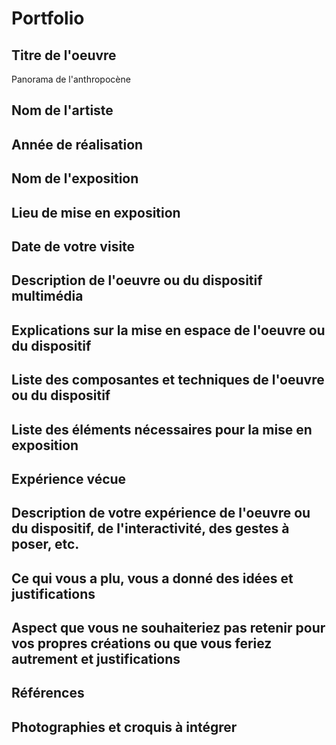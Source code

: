 # Portfolio
## Titre de l'oeuvre
 Panorama de l'anthropocène
## Nom de l'artiste
## Année de réalisation
## Nom de l'exposition
## Lieu de mise en exposition
## Date de votre visite
## Description de l'oeuvre ou du dispositif multimédia
## Explications sur la mise en espace de l'oeuvre ou du dispositif
## Liste des composantes et techniques de l'oeuvre ou du dispositif
## Liste des éléments nécessaires pour la mise en exposition
## Expérience vécue
## Description de votre expérience de l'oeuvre ou du dispositif, de l'interactivité, des gestes à poser, etc.
## Ce qui vous a plu, vous a donné des idées et justifications
## Aspect que vous ne souhaiteriez pas retenir pour vos propres créations ou que vous feriez autrement et justifications
## Références
## Photographies et croquis à intégrer
